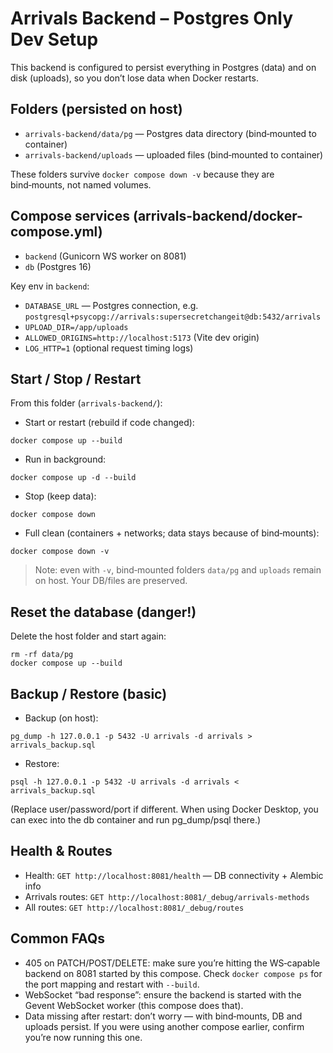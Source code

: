 # Arrivals Backend – Postgres Only Dev Setup

This backend is configured to persist everything in Postgres (data) and on disk (uploads), so you don’t lose data when Docker restarts.

## Folders (persisted on host)
- `arrivals-backend/data/pg` — Postgres data directory (bind‑mounted to container)
- `arrivals-backend/uploads` — uploaded files (bind‑mounted to container)

These folders survive `docker compose down -v` because they are bind‑mounts, not named volumes.

## Compose services (arrivals-backend/docker-compose.yml)
- `backend` (Gunicorn WS worker on 8081)
- `db` (Postgres 16)

Key env in `backend`:
- `DATABASE_URL` — Postgres connection, e.g. `postgresql+psycopg://arrivals:supersecretchangeit@db:5432/arrivals`
- `UPLOAD_DIR=/app/uploads`
- `ALLOWED_ORIGINS=http://localhost:5173` (Vite dev origin)
- `LOG_HTTP=1` (optional request timing logs)

## Start / Stop / Restart

From this folder (`arrivals-backend/`):

- Start or restart (rebuild if code changed):
```
docker compose up --build
```
- Run in background:
```
docker compose up -d --build
```
- Stop (keep data):
```
docker compose down
```
- Full clean (containers + networks; data stays because of bind‑mounts):
```
docker compose down -v
```
> Note: even with `-v`, bind‑mounted folders `data/pg` and `uploads` remain on host. Your DB/files are preserved.

## Reset the database (danger!)
Delete the host folder and start again:
```
rm -rf data/pg
docker compose up --build
```

## Backup / Restore (basic)
- Backup (on host):
```
pg_dump -h 127.0.0.1 -p 5432 -U arrivals -d arrivals > arrivals_backup.sql
```
- Restore:
```
psql -h 127.0.0.1 -p 5432 -U arrivals -d arrivals < arrivals_backup.sql
```
(Replace user/password/port if different. When using Docker Desktop, you can exec into the db container and run pg_dump/psql there.)

## Health & Routes
- Health: `GET http://localhost:8081/health` — DB connectivity + Alembic info
- Arrivals routes: `GET http://localhost:8081/_debug/arrivals-methods`
- All routes: `GET http://localhost:8081/_debug/routes`

## Common FAQs
- 405 on PATCH/POST/DELETE: make sure you’re hitting the WS‑capable backend on 8081 started by this compose. Check `docker compose ps` for the port mapping and restart with `--build`.
- WebSocket “bad response”: ensure the backend is started with the Gevent WebSocket worker (this compose does that).
- Data missing after restart: don’t worry — with bind‑mounts, DB and uploads persist. If you were using another compose earlier, confirm you’re now running this one.


